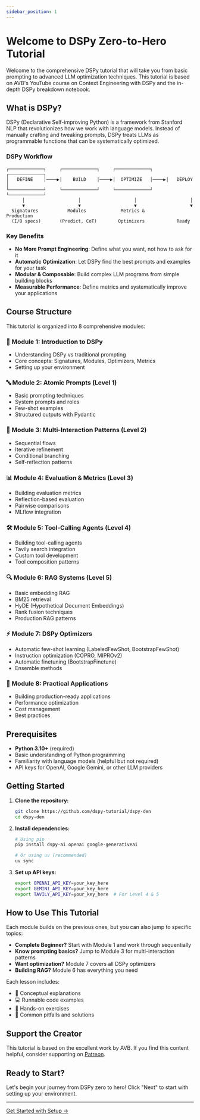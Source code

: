 ```yaml
---
sidebar_position: 1
---
```


# Welcome to DSPy Zero-to-Hero Tutorial

Welcome to the comprehensive DSPy tutorial that will take you from basic prompting to advanced LLM optimization techniques. This tutorial is based on AVB's YouTube course on Context Engineering with DSPy and the in-depth DSPy breakdown notebook.

## What is DSPy?

DSPy (Declarative Self-improving Python) is a framework from Stanford NLP that revolutionizes how we work with language models. Instead of manually crafting and tweaking prompts, DSPy treats LLMs as programmable functions that can be systematically optimized.

### DSPy Workflow

```
┌─────────────┐     ┌─────────────┐     ┌─────────────┐     ┌─────────────┐
│   DEFINE    │────▶│    BUILD    │────▶│  OPTIMIZE   │────▶│   DEPLOY    │
└─────────────┘     └─────────────┘     └─────────────┘     └─────────────┘
      │                    │                    │                    │
      ▼                    ▼                    ▼                    ▼
  Signatures           Modules             Metrics &          Production
  (I/O specs)       (Predict, CoT)        Optimizers            Ready
```

### Key Benefits

- **No More Prompt Engineering**: Define what you want, not how to ask for it
- **Automatic Optimization**: Let DSPy find the best prompts and examples for your task
- **Modular & Composable**: Build complex LLM programs from simple building blocks
- **Measurable Performance**: Define metrics and systematically improve your applications

## Course Structure

This tutorial is organized into 8 comprehensive modules:

### 🎯 Module 1: Introduction to DSPy
- Understanding DSPy vs traditional prompting
- Core concepts: Signatures, Modules, Optimizers, Metrics
- Setting up your environment

### 🔤 Module 2: Atomic Prompts (Level 1)
- Basic prompting techniques
- System prompts and roles
- Few-shot examples
- Structured outputs with Pydantic

### 🔄 Module 3: Multi-Interaction Patterns (Level 2)
- Sequential flows
- Iterative refinement
- Conditional branching
- Self-reflection patterns

### 📊 Module 4: Evaluation & Metrics (Level 3)
- Building evaluation metrics
- Reflection-based evaluation
- Pairwise comparisons
- MLflow integration

### 🛠️ Module 5: Tool-Calling Agents (Level 4)
- Building tool-calling agents
- Tavily search integration
- Custom tool development
- Tool composition patterns

### 🔍 Module 6: RAG Systems (Level 5)
- Basic embedding RAG
- BM25 retrieval
- HyDE (Hypothetical Document Embeddings)
- Rank fusion techniques
- Production RAG patterns

### ⚡ Module 7: DSPy Optimizers
- Automatic few-shot learning (LabeledFewShot, BootstrapFewShot)
- Instruction optimization (COPRO, MIPROv2)
- Automatic finetuning (BootstrapFinetune)
- Ensemble methods

### 🚀 Module 8: Practical Applications
- Building production-ready applications
- Performance optimization
- Cost management
- Best practices

## Prerequisites

- **Python 3.10+** (required)
- Basic understanding of Python programming
- Familiarity with language models (helpful but not required)
- API keys for OpenAI, Google Gemini, or other LLM providers

## Getting Started

1. **Clone the repository:**
   ```bash
   git clone https://github.com/dspy-tutorial/dspy-den
   cd dspy-den
   ```

2. **Install dependencies:**
   ```bash
   # Using pip
   pip install dspy-ai openai google-generativeai
   
   # Or using uv (recommended)
   uv sync
   ```

3. **Set up API keys:**
   ```bash
   export OPENAI_API_KEY=your_key_here
   export GEMINI_API_KEY=your_key_here
   export TAVILY_API_KEY=your_key_here  # For Level 4 & 5
   ```

## How to Use This Tutorial

Each module builds on the previous ones, but you can also jump to specific topics:

- **Complete Beginner?** Start with Module 1 and work through sequentially
- **Know prompting basics?** Jump to Module 3 for multi-interaction patterns
- **Want optimization?** Module 7 covers all DSPy optimizers
- **Building RAG?** Module 6 has everything you need

Each lesson includes:
- 📖 Conceptual explanations
- 💻 Runnable code examples
- 🎯 Hands-on exercises
- 🐛 Common pitfalls and solutions

## Support the Creator

This tutorial is based on the excellent work by AVB. If you find this content helpful, consider supporting on [Patreon](https://www.patreon.com/NeuralBreakdownwithAVB).

## Ready to Start?

Let's begin your journey from DSPy zero to hero! Click "Next" to start with setting up your environment.

---

<div style={{textAlign: 'center', marginTop: '2rem'}}>
  <a className="button button--primary button--lg" href="/tutorial/setup">
    Get Started with Setup →
  </a>
</div>